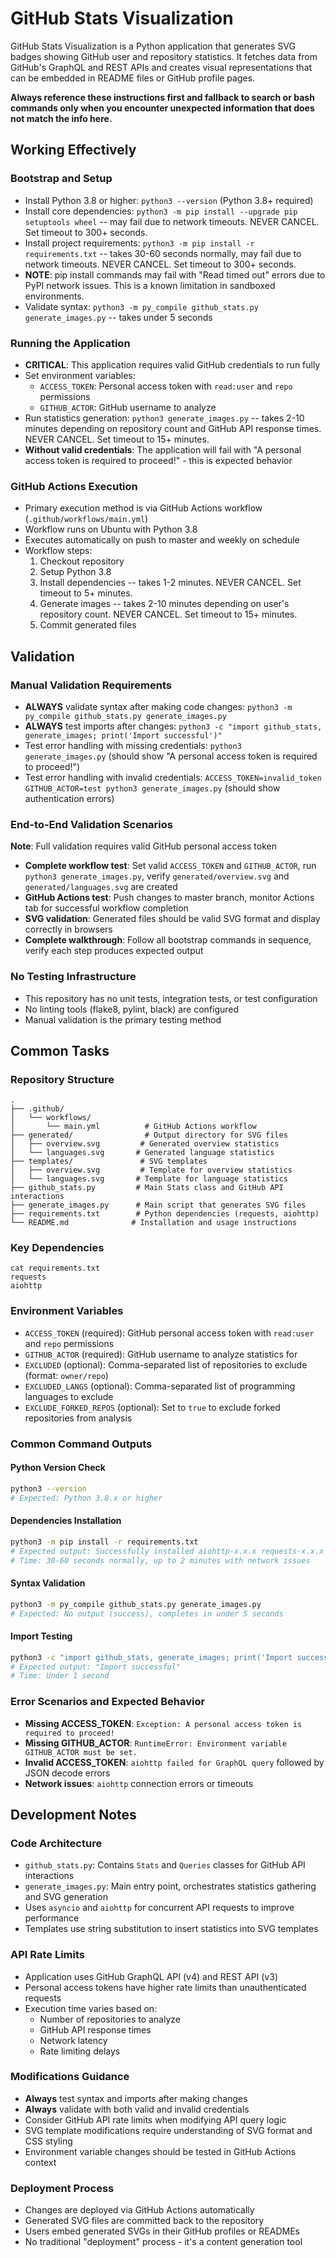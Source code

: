 # GitHub Stats Visualization

GitHub Stats Visualization is a Python application that generates SVG badges showing GitHub user and repository statistics. It fetches data from GitHub's GraphQL and REST APIs and creates visual representations that can be embedded in README files or GitHub profile pages.

**Always reference these instructions first and fallback to search or bash commands only when you encounter unexpected information that does not match the info here.**

## Working Effectively

### Bootstrap and Setup
- Install Python 3.8 or higher: `python3 --version` (Python 3.8+ required)
- Install core dependencies: `python3 -m pip install --upgrade pip setuptools wheel` -- may fail due to network timeouts. NEVER CANCEL. Set timeout to 300+ seconds.
- Install project requirements: `python3 -m pip install -r requirements.txt` -- takes 30-60 seconds normally, may fail due to network timeouts. NEVER CANCEL. Set timeout to 300+ seconds.
- **NOTE**: pip install commands may fail with "Read timed out" errors due to PyPI network issues. This is a known limitation in sandboxed environments.
- Validate syntax: `python3 -m py_compile github_stats.py generate_images.py` -- takes under 5 seconds

### Running the Application
- **CRITICAL**: This application requires valid GitHub credentials to run fully
- Set environment variables:
  - `ACCESS_TOKEN`: Personal access token with `read:user` and `repo` permissions
  - `GITHUB_ACTOR`: GitHub username to analyze
- Run statistics generation: `python3 generate_images.py` -- takes 2-10 minutes depending on repository count and GitHub API response times. NEVER CANCEL. Set timeout to 15+ minutes.
- **Without valid credentials**: The application will fail with "A personal access token is required to proceed!" - this is expected behavior

### GitHub Actions Execution
- Primary execution method is via GitHub Actions workflow (`.github/workflows/main.yml`)
- Workflow runs on Ubuntu with Python 3.8
- Executes automatically on push to master and weekly on schedule
- Workflow steps:
  1. Checkout repository
  2. Setup Python 3.8
  3. Install dependencies -- takes 1-2 minutes. NEVER CANCEL. Set timeout to 5+ minutes.
  4. Generate images -- takes 2-10 minutes depending on user's repository count. NEVER CANCEL. Set timeout to 15+ minutes.
  5. Commit generated files

## Validation

### Manual Validation Requirements
- **ALWAYS** validate syntax after making code changes: `python3 -m py_compile github_stats.py generate_images.py`
- **ALWAYS** test imports after changes: `python3 -c "import github_stats, generate_images; print('Import successful')"`
- Test error handling with missing credentials: `python3 generate_images.py` (should show "A personal access token is required to proceed!")
- Test error handling with invalid credentials: `ACCESS_TOKEN=invalid_token GITHUB_ACTOR=test python3 generate_images.py` (should show authentication errors)

### End-to-End Validation Scenarios
**Note**: Full validation requires valid GitHub personal access token
- **Complete workflow test**: Set valid `ACCESS_TOKEN` and `GITHUB_ACTOR`, run `python3 generate_images.py`, verify `generated/overview.svg` and `generated/languages.svg` are created
- **GitHub Actions test**: Push changes to master branch, monitor Actions tab for successful workflow completion
- **SVG validation**: Generated files should be valid SVG format and display correctly in browsers
- **Complete walkthrough**: Follow all bootstrap commands in sequence, verify each step produces expected output

### No Testing Infrastructure
- This repository has no unit tests, integration tests, or test configuration
- No linting tools (flake8, pylint, black) are configured
- Manual validation is the primary testing method

## Common Tasks

### Repository Structure
```
.
├── .github/
│   └── workflows/
│       └── main.yml          # GitHub Actions workflow
├── generated/                # Output directory for SVG files
│   ├── overview.svg         # Generated overview statistics
│   └── languages.svg       # Generated language statistics
├── templates/               # SVG templates
│   ├── overview.svg         # Template for overview statistics
│   └── languages.svg       # Template for language statistics
├── github_stats.py         # Main Stats class and GitHub API interactions
├── generate_images.py      # Main script that generates SVG files
├── requirements.txt        # Python dependencies (requests, aiohttp)
└── README.md              # Installation and usage instructions
```

### Key Dependencies
```
cat requirements.txt
requests
aiohttp
```

### Environment Variables
- `ACCESS_TOKEN` (required): GitHub personal access token with `read:user` and `repo` permissions
- `GITHUB_ACTOR` (required): GitHub username to analyze statistics for
- `EXCLUDED` (optional): Comma-separated list of repositories to exclude (format: `owner/repo`)
- `EXCLUDED_LANGS` (optional): Comma-separated list of programming languages to exclude
- `EXCLUDE_FORKED_REPOS` (optional): Set to `true` to exclude forked repositories from analysis

### Common Command Outputs

#### Python Version Check
```bash
python3 --version
# Expected: Python 3.8.x or higher
```

#### Dependencies Installation
```bash
python3 -m pip install -r requirements.txt
# Expected output: Successfully installed aiohttp-x.x.x requests-x.x.x [and dependencies]
# Time: 30-60 seconds normally, up to 2 minutes with network issues
```

#### Syntax Validation
```bash
python3 -m py_compile github_stats.py generate_images.py
# Expected: No output (success), completes in under 5 seconds
```

#### Import Testing
```bash
python3 -c "import github_stats, generate_images; print('Import successful')"
# Expected output: "Import successful"
# Time: Under 1 second
```

### Error Scenarios and Expected Behavior
- **Missing ACCESS_TOKEN**: `Exception: A personal access token is required to proceed!`
- **Missing GITHUB_ACTOR**: `RuntimeError: Environment variable GITHUB_ACTOR must be set.`
- **Invalid ACCESS_TOKEN**: `aiohttp failed for GraphQL query` followed by JSON decode errors
- **Network issues**: `aiohttp` connection errors or timeouts

## Development Notes

### Code Architecture
- `github_stats.py`: Contains `Stats` and `Queries` classes for GitHub API interactions
- `generate_images.py`: Main entry point, orchestrates statistics gathering and SVG generation
- Uses `asyncio` and `aiohttp` for concurrent API requests to improve performance
- Templates use string substitution to insert statistics into SVG templates

### API Rate Limits
- Application uses GitHub GraphQL API (v4) and REST API (v3)
- Personal access tokens have higher rate limits than unauthenticated requests
- Execution time varies based on:
  - Number of repositories to analyze
  - GitHub API response times
  - Network latency
  - Rate limiting delays

### Modifications Guidance
- **Always** test syntax and imports after making changes
- **Always** validate with both valid and invalid credentials
- Consider GitHub API rate limits when modifying API query logic
- SVG template modifications require understanding of SVG format and CSS styling
- Environment variable changes should be tested in GitHub Actions context

### Deployment Process
- Changes are deployed via GitHub Actions automatically
- Generated SVG files are committed back to the repository
- Users embed generated SVGs in their GitHub profiles or READMEs
- No traditional "deployment" process - it's a content generation tool